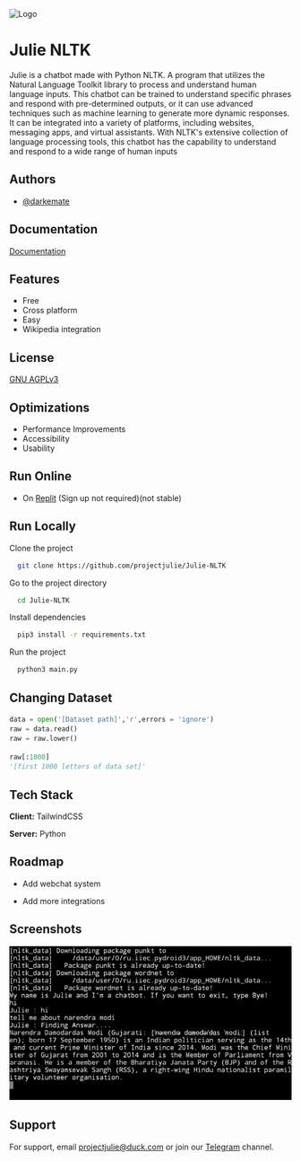 
![Logo](https://projectjulie.github.io/img/m.png)


# Julie NLTK

Julie is a chatbot made with Python NLTK. A program that utilizes the Natural Language Toolkit library to process and understand human language inputs. This chatbot can be trained to understand specific phrases and respond with pre-determined outputs, or it can use advanced techniques such as machine learning to generate more dynamic responses. It can be integrated into a variety of platforms, including websites, messaging apps, and virtual assistants. With NLTK's extensive collection of language processing tools, this chatbot has the capability to understand and respond to a wide range of human inputs



## Authors

- [@darkemate](https://www.github.com/darkemate)


## Documentation

[Documentation](https://projectjulie.github.io)


## Features

- Free
- Cross platform
- Easy
- Wikipedia integration 


## License

[GNU AGPLv3](https://choosealicense.com/licenses/agpl-3.0/)


## Optimizations

- Performance Improvements
- Accessibility
- Usability

## Run Online

- On <a href="https://replit.com/@darkemate/Julie-NLTK-1">Replit</a> (Sign up not required)(not stable)


## Run Locally

Clone the project

```bash
  git clone https://github.com/projectjulie/Julie-NLTK
```

Go to the project directory

```bash
  cd Julie-NLTK
```

Install dependencies

```bash
  pip3 install -r requirements.txt
```

Run the project 

```bash
  python3 main.py 
```


## Changing Dataset  

```python
data = open('[Dataset path]','r',errors = 'ignore')
raw = data.read()
raw = raw.lower()

raw[:1000]
'[first 1000 letters of data set]'

```


## Tech Stack

**Client:**  TailwindCSS

**Server:** Python


## Roadmap

- Add webchat system 

- Add more integrations


## Screenshots

![App Screenshot](https://raw.githubusercontent.com/projectjulie/Julie-NLTK/main/screenshots/mlk.jpg)


## Support

For support, email projectjulie@duck.com or join our [Telegram]('https://t.me/projectjulie') channel.

